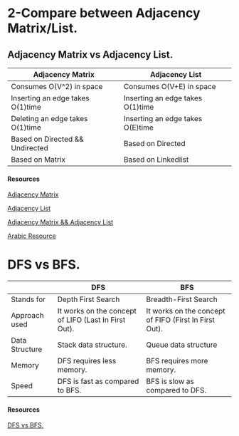 # 2-Compare between Adjacency Matrix/List.
## Adjacency Matrix vs Adjacency List.

|Adjacency Matrix|Adjacency List                                  |
|----------------|------------------------------------------------|
|Consumes O(V^2) in space|Consumes O(V+E) in space                |
|Inserting an edge takes O(1)time|Inserting an edge takes O(1)time|
|Deleting an edge takes O(1)time|Inserting an edge takes O(E)time |
|Based on Directed && Undirected      |Based on  Directed         |
|Based on Matrix      |Based on Linkedlist                        |


#### Resources

[Adjacency Matrix](https://www.wisdomjobs.com/e-university/data-structures-tutorial-290/adjacency-matrix-7322.html)

[Adjacency List](https://www.pythonpool.com/adjacency-list-python/)

[Adjacency Matrix && Adjacency List](https://www.youtube.com/watch?v=NaV03tiHTQw)

[Arabic Resource](https://youtu.be/SuGTr-TPfnc)

# DFS vs BFS.

|            |DFS             |BFS         |
|------------|----------------|------------|
|Stands for|Depth First Search|Breadth-First Search|
|Approach used|It works on the concept of LIFO (Last In First Out).|It works on the concept of FIFO (First In First Out).|
|Data Structure|Stack data structure.|Queue data structure|
|Memory|DFS requires less memory.|BFS requires more memory.|
|Speed|DFS is fast as compared to BFS.|BFS is slow as compared to DFS.|

#### Resources

[DFS vs BFS.](https://www.geeksforgeeks.org/difference-between-bfs-and-dfs/)

